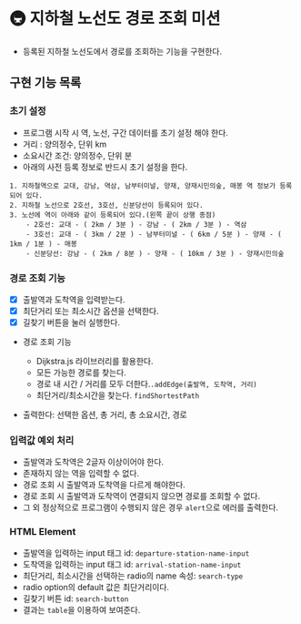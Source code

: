 # 🚇 지하철 노선도 경로 조회 미션

- 등록된 지하철 노선도에서 경로를 조회하는 기능을 구현한다.

## 구현 기능 목록

### 초기 설정

- 프로그램 시작 시 역, 노선, 구간 데이터를 초기 설정 해야 한다.
- 거리 : 양의정수, 단위 km
- 소요시간 조건: 양의정수, 단위 분
- 아래의 사전 등록 정보로 반드시 초기 설정을 한다.

```
1. 지하철역으로 교대, 강남, 역삼, 남부터미널, 양재, 양재시민의숲, 매봉 역 정보가 등록되어 있다.
2. 지하철 노선으로 2호선, 3호선, 신분당선이 등록되어 있다.
3. 노선에 역이 아래와 같이 등록되어 있다.(왼쪽 끝이 상행 종점)
    - 2호선: 교대 - ( 2km / 3분 ) - 강남 - ( 2km / 3분 ) - 역삼
    - 3호선: 교대 - ( 3km / 2분 ) - 남부터미널 - ( 6km / 5분 ) - 양재 - ( 1km / 1분 ) - 매봉
    - 신분당선: 강남 - ( 2km / 8분 ) - 양재 - ( 10km / 3분 ) - 양재시민의숲
```

<!-- - Dijkstra.js 라이브러리 활용
  - 초기설정에서 모든 edge를 더해야 한다. `.addEdge(출발역, 도착역, 거리)` -->

### 경로 조회 기능

- [x] 출발역과 도착역을 입력받는다.
- [x] 최단거리 또는 최소시간 옵션을 선택한다.
- [x] 길찾기 버튼을 눌러 실행한다.

- 경로 조회 기능

  - Dijkstra.js 라이브러리를 활용한다.
  - 모든 가능한 경로를 찾는다.
  - 경로 내 시간 / 거리를 모두 더한다.`.addEdge(출발역, 도착역, 거리)`
  - 최단거리/최소시간을 찾는다. `findShortestPath`

- 출력한다: 선택한 옵션, 총 거리, 총 소요시간, 경로

### 입력값 예외 처리

- 출발역과 도착역은 2글자 이상이어야 한다.
- 존재하지 않는 역을 입력할 수 없다.
- 경로 조회 시 출발역과 도착역을 다르게 해야한다.
- 경로 조회 시 출발역과 도착역이 연결되지 않으면 경로를 조회할 수 없다.
- 그 외 정상적으로 프로그램이 수행되지 않은 경우 `alert`으로 에러를 출력한다.

### HTML Element

- 출발역을 입력하는 input 태그 id: `departure-station-name-input`
- 도착역을 입력하는 input 태그 id: `arrival-station-name-input`
- 최단거리, 최소시간을 선택하는 radio의 name 속성: `search-type`
- radio option의 default 값은 최단거리이다.
- 길찾기 버튼 id: `search-button`
- 결과는 `table`을 이용하여 보여준다.
